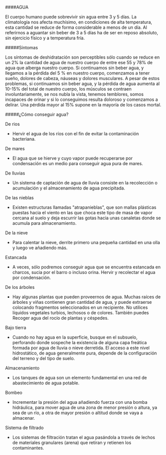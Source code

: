 ####AGUA

El cuerpo humano puede sobrevivir sin agua entre 3 y 5 días. La climatología nos afecta muchísimo, en condiciones de alta temperatura, esta cantidad se reduce de forma considerable a menos de un día. Al referirnos a aguantar sin beber de 3 a 5 días ha de ser en reposo absoluto, sin ejercicio físico y a temperatura fría. 

#####Síntomas

Los síntomas de deshidratación son perceptibles sólo cuando se reduce en un 2% la cantidad de agua de nuestro cuerpo de entre ese 55 y 78% de agua que alberga nuestro cuerpo. Si continuamos sin beber agua, y llegamos a la pérdida del 5 % en nuestro cuerpo, comenzamos a tener sueño, dolores de cabeza, náuseas y dolores musculares. A pesar de estos problemas, si continuamos sin beber agua, y la pérdida de agua aumenta al 10-15% del total de nuestro cuerpo, los músculos se contraen involuntariamente, se nos nubla la vista, tenemos temblores, somos incapaces de orinar y si lo conseguimos resulta doloroso y comenzamos a delirar. Una pérdida mayor al 15% supone en la mayoría de los casos mortal.

#####¿Cómo conseguir agua?

De rios
- Hervir el agua de los ríos con el fin de evitar la contaminación bacteriana.

De mares
- El agua que se hierve y cuyo vapor puede recuperarse por condensación es un medio para conseguir agua pura de mares.

De lluvias
- Un sistema de captación de agua de lluvia consiste en la recolección o acumulación y el almacenamiento de agua precipitada.

De las nieblas
- Existen estructuras llamadas "atrapanieblas", que son mallas plásticas puestas hacia el viento en las que choca este tipo de masa de vapor cercana al suelo y deja escurrir las gotas hacia unas canaletas donde se acumula para almacenamiento.

De la nieve
- Para calentar la nieve, derrite primero una pequeña cantidad en una olla y luego ve añadiendo más.

Estancada
- A veces, sólo podremos conseguir agua que se encuentra estancada en charcos, sucia por el barro o incluso orina. Hervir y recolectar el agua por condensación.

De los árboles
- Hay algunas plantas que pueden proveernos de agua. Muchas raíces de árboles y viñas contienen gran cantidad de agua, y puede extraerse colocando fragmentos seleccionados en un recipiente. No utilices líquidos vegetales turbios, lechosos o de colores. También puedes Recoger agua del rocío de plantas y céspedes.

Bajo tierra
- Cuando no hay agua en la superficie, busque en el subsuelo, perforando donde sospeche la existencia de alguna capa freática formada por agua de lluvia o nieve derretida. El acceso a este nivel hidrostático, de agua generalmente pura, depende de la configuración del terreno y del tipo de suelo. 

Almacenamiento
- Los tanques de agua son un elemento fundamental en una red de abastecimiento de agua potable.

Bombeo
- Incrementar la presión del agua añadiendo fuerza con una bomba hidráulica, para mover agua de una zona de menor presión o altura, ya sea de un río, a otra de mayor presión o altitud donde se vaya a almacenar.

Sistema de filtrado
- Los sistemas de filtración tratan el agua pasándola a través de lechos de materiales granulares (arena) que retiran y retienen los contaminantes.

